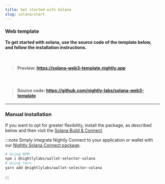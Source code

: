 ```yaml
---
title: Get started with Solana
slug: solana/start
---
```


### Web template

<div class='highlight-template'>

**To get started with solana, use the source code of the template below, and follow the installation instructions.**

<br/>

> #### Preview: https://solana-web3-template.nightly.app

<br/>

> #### Source code: https://github.com/nightly-labs/solana-web3-template

</div>

<hr/>

### Manual installation

If you want to opt for greater flexibility, install the package, as described below and then visit the [Solana Build & Connect](./connect).

:::note
Simply integrate Nightly Connect to your application or wallet with our [Nightly Solana Connect package](https://www.npmjs.com/package/@nightlylabs/wallet-selector-solana).

```bash
# Using NPM
npm i @nightlylabs/wallet-selector-solana
# Using Yarn
yarn add @nightlylabs/wallet-selector-solana
```

:::

